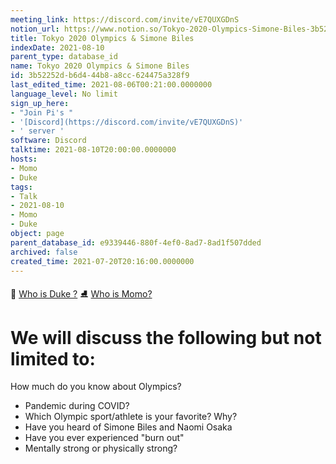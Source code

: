 ```yaml
---
meeting_link: https://discord.com/invite/vE7QUXGDnS
notion_url: https://www.notion.so/Tokyo-2020-Olympics-Simone-Biles-3b52252db6d444b8a8cc624475a328f9
title: Tokyo 2020 Olympics & Simone Biles
indexDate: 2021-08-10
parent_type: database_id
name: Tokyo 2020 Olympics & Simone Biles
id: 3b52252d-b6d4-44b8-a8cc-624475a328f9
last_edited_time: 2021-08-06T00:21:00.0000000
language_level: No limit
sign_up_here:
- "Join Pi's "
- '[Discord](https://discord.com/invite/vE7QUXGDnS)'
- ' server '
software: Discord
talktime: 2021-08-10T20:00:00.0000000
hosts:
- Momo
- Duke
tags:
- Talk
- 2021-08-10
- Momo
- Duke
object: page
parent_database_id: e9339446-880f-4ef0-8ad7-8ad1f507dded
archived: false
created_time: 2021-07-20T20:16:00.0000000
---
```



👑   [Who is Duke ?](/e0958ccc596f4efea798c99507f0f16e) 
⛸️  [Who is Momo?](/23f0f26c7f1547c0b08477c0c6f1f461) 

# We will discuss the following but not limited to:
How much do you know about Olympics?
   - Pandemic during COVID?
   - Which Olympic sport/athlete is your favorite? Why?
   - Have you heard of Simone Biles and Naomi Osaka
   - Have you ever experienced "burn out"
   - Mentally strong or physically strong?




